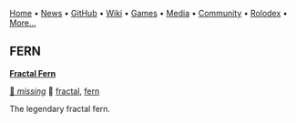 [Home](https://qb64.com) • [News](/news.md) • [GitHub](/github.md) • [Wiki](/wiki.md) • [Games](/games.md) • [Media](/media.md) • [Community](/community.md) • [Rolodex](/rolodex.md) • [More...](/more.md)

## FERN

**[Fractal Fern](fractal-fern/index)**

[🐝 *missing*](author_missing) 🔗 [fractal](fractal), [fern](fern)

The legendary fractal fern.
